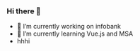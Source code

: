 ### Hi there 👋

- 🔭 I’m currently working on infobank
- 🌱 I’m currently learning Vue.js and MSA
- hhhi
<!-- 
- 👯 I’m looking to collaborate on 
- 🤔 I’m looking for help with ...
- 💬 Ask me about ...
- 📫 How to reach me: ...
- 😄 Pronouns: ...
- ⚡ Fun fact: ...
-->
